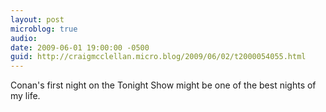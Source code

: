 ```yaml
---
layout: post
microblog: true
audio: 
date: 2009-06-01 19:00:00 -0500
guid: http://craigmcclellan.micro.blog/2009/06/02/t2000054055.html
---
```

Conan's first night on the Tonight Show might be one of the best nights of my life.
